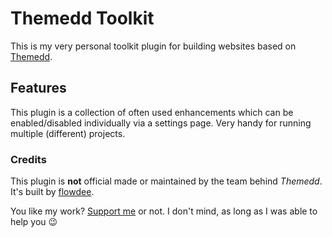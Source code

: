 # Themedd Toolkit

This is my very personal toolkit plugin for building websites based on [Themedd](https://github.com/easydigitaldownloads/themedd).

## Features

This plugin is a collection of often used enhancements which can be enabled/disabled individually via a settings page. Very handy for running multiple (different) projects.

### Credits

This plugin is **not** official made or maintained by the team behind _Themedd_. It's built by [flowdee](https://twitter.com/flowdee). 

You like my work? [Support me](https://donate.flowdee.de/) or not. I don't mind, as long as I was able to help you :wink:
